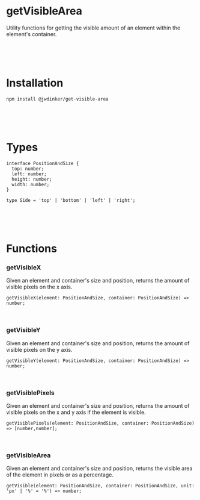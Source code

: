 # getVisibleArea

Utility functions for getting the visible amount of an element within the element's container.

<br><br><br>

# Installation

```
npm install @jwdinker/get-visible-area
```

<br><br><br>

# Types

```tsx
interface PositionAndSize {
  top: number;
  left: number;
  height: number;
  width: number;
}

type Side = 'top' | 'bottom' | 'left' | 'right';
```

<br><br><br>

# Functions

### getVisibleX

Given an element and container's size and position, returns the amount of visible pixels on the x axis.

```tsx
getVisibleX(element: PositionAndSize, container: PositionAndSize) => number;
```

<br>

### getVisibleY

Given an element and container's size and position, returns the amount of visible pixels on the y axis.

```tsx
getVisibleY(element: PositionAndSize, container: PositionAndSize) => number;
```

<br>

### getVisiblePixels

Given an element and container's size and position, returns the amount of visible pixels on the x and y axis if the element is visible.

```tsx
getVisiblePixels(element: PositionAndSize, container: PositionAndSize) => [number,number];
```

<br>

### getVisibleArea

Given an element and container's size and position, returns the visible area of the element in pixels or as a percentage.

```tsx
getVisible(element: PositionAndSize, container: PositionAndSize, unit: 'px' | '%' = '%') => number;
```
